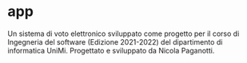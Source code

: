 # app
 Un sistema di voto elettronico sviluppato come progetto per il corso di Ingegneria del software (Edizione 2021-2022) del dipartimento di informatica UniMi.  Progettato e sviluppato da Nicola Paganotti.

